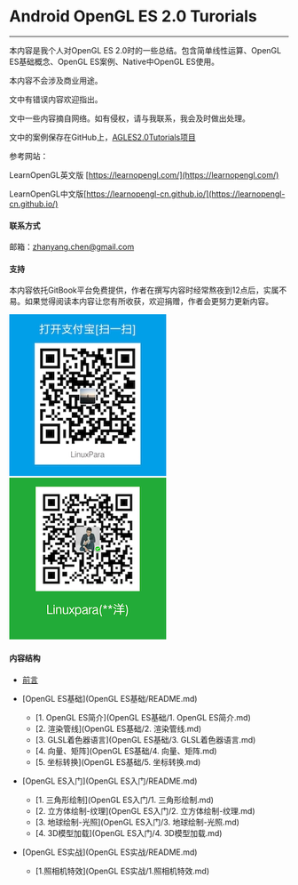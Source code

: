 # Android OpenGL ES 2.0 Turorials

---

本内容是我个人对OpenGL ES 2.0时的一些总结。包含简单线性运算、OpenGL ES基础概念、OpenGL ES案例、Native中OpenGL ES使用。

本内容不会涉及商业用途。

文中有错误内容欢迎指出。

文中一些内容摘自网络。如有侵权，请与我联系，我会及时做出处理。

文中的案例保存在GitHub上，[AGLES2.0Tutorials项目](https://github.com/LinuxparaChen/AGLES2.0Tutorials)

参考网站：

LearnOpenGL英文版 [https://learnopengl.com/](https://learnopengl.com/)

LearnOpenGL中文版[https://learnopengl-cn.github.io/](https://learnopengl-cn.github.io/)

#### 联系方式

邮箱：zhanyang.chen@gmail.com

#### 支持

本内容依托GitBook平台免费提供，作者在撰写内容时经常熬夜到12点后，实属不易。如果觉得阅读本内容让您有所收获，欢迎捐赠，作者会更努力更新内容。

![](/assets/支付宝收款码.jpg)                   ![](/assets/微信收款码.png)

#### 内容结构

* [前言](README.md)

* [OpenGL ES基础](OpenGL ES基础/README.md)

  * [1. OpenGL ES简介](OpenGL ES基础/1. OpenGL ES简介.md)
  * [2. 渲染管线](OpenGL ES基础/2. 渲染管线.md)
  * [3. GLSL着色器语言](OpenGL ES基础/3. GLSL着色器语言.md)
  * [4. 向量、矩阵](OpenGL ES基础/4. 向量、矩阵.md)
  * [5. 坐标转换](OpenGL ES基础/5. 坐标转换.md)

* [OpenGL ES入门](OpenGL ES入门/README.md)

  * [1. 三角形绘制](OpenGL ES入门/1. 三角形绘制.md)
  * [2. 立方体绘制-纹理](OpenGL ES入门/2. 立方体绘制-纹理.md)
  * [3. 地球绘制-光照](OpenGL ES入门/3. 地球绘制-光照.md)
  * [4. 3D模型加载](OpenGL ES入门/4. 3D模型加载.md)
<!--* [5. 3D模型-阴影](5. 3D模型-阴影.md)
  * [6. 混合、雾、背面裁剪](6. 混合、雾、背面裁剪.md)
  * [7. ETC压缩纹理动画](7. ETC压缩纹理动画.md)-->
  
* [OpenGL ES实战](OpenGL ES实战/README.md)
  
  * [1.照相机特效](OpenGL ES实战/1.照相机特效.md)  





